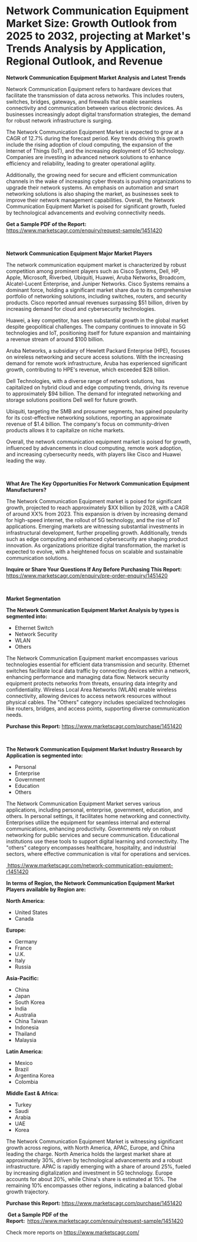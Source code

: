 <p><h1>Network Communication Equipment Market Size: Growth Outlook from 2025 to 2032, projecting at Market's Trends Analysis by Application, Regional Outlook, and Revenue</h1></p><p><strong>Network Communication Equipment Market Analysis and Latest Trends</strong></p>
<p><p>Network Communication Equipment refers to hardware devices that facilitate the transmission of data across networks. This includes routers, switches, bridges, gateways, and firewalls that enable seamless connectivity and communication between various electronic devices. As businesses increasingly adopt digital transformation strategies, the demand for robust network infrastructure is surging.</p><p>The Network Communication Equipment Market is expected to grow at a CAGR of 12.7% during the forecast period. Key trends driving this growth include the rising adoption of cloud computing, the expansion of the Internet of Things (IoT), and the increasing deployment of 5G technology. Companies are investing in advanced network solutions to enhance efficiency and reliability, leading to greater operational agility.</p><p>Additionally, the growing need for secure and efficient communication channels in the wake of increasing cyber threats is pushing organizations to upgrade their network systems. An emphasis on automation and smart networking solutions is also shaping the market, as businesses seek to improve their network management capabilities. Overall, the Network Communication Equipment Market is poised for significant growth, fueled by technological advancements and evolving connectivity needs.</p></p>
<p><strong>Get a Sample PDF of the Report:&nbsp;</strong> <a href="https://www.marketscagr.com/enquiry/request-sample/1451420?utm_campaign=2634&utm_medium=2&utm_source=Github&utm_content=ia&utm_term=09032025&utm_id=network-communication-equipment">https://www.marketscagr.com/enquiry/request-sample/1451420</a></p>
<p>&nbsp;</p>
<p><strong>Network Communication Equipment Major Market Players</strong></p>
<p><p>The network communication equipment market is characterized by robust competition among prominent players such as Cisco Systems, Dell, HP, Apple, Microsoft, Riverbed, Ubiquiti, Huawei, Aruba Networks, Broadcom, Alcatel-Lucent Enterprise, and Juniper Networks. Cisco Systems remains a dominant force, holding a significant market share due to its comprehensive portfolio of networking solutions, including switches, routers, and security products. Cisco reported annual revenues surpassing $51 billion, driven by increasing demand for cloud and cybersecurity technologies.</p><p>Huawei, a key competitor, has seen substantial growth in the global market despite geopolitical challenges. The company continues to innovate in 5G technologies and IoT, positioning itself for future expansion and maintaining a revenue stream of around $100 billion.</p><p>Aruba Networks, a subsidiary of Hewlett Packard Enterprise (HPE), focuses on wireless networking and secure access solutions. With the increasing demand for remote work infrastructure, Aruba has experienced significant growth, contributing to HPE's revenue, which exceeded $28 billion.</p><p>Dell Technologies, with a diverse range of network solutions, has capitalized on hybrid cloud and edge computing trends, driving its revenue to approximately $94 billion. The demand for integrated networking and storage solutions positions Dell well for future growth.</p><p>Ubiquiti, targeting the SMB and prosumer segments, has gained popularity for its cost-effective networking solutions, reporting an approximate revenue of $1.4 billion. The company's focus on community-driven products allows it to capitalize on niche markets.</p><p>Overall, the network communication equipment market is poised for growth, influenced by advancements in cloud computing, remote work adoption, and increasing cybersecurity needs, with players like Cisco and Huawei leading the way.</p></p>
<p>&nbsp;</p>
<p><strong>What Are The Key Opportunities For Network Communication Equipment Manufacturers?</strong></p>
<p><p>The Network Communication Equipment market is poised for significant growth, projected to reach approximately $XX billion by 2028, with a CAGR of around XX% from 2023. This expansion is driven by increasing demand for high-speed internet, the rollout of 5G technology, and the rise of IoT applications. Emerging markets are witnessing substantial investments in infrastructural development, further propelling growth. Additionally, trends such as edge computing and enhanced cybersecurity are shaping product innovation. As organizations prioritize digital transformation, the market is expected to evolve, with a heightened focus on scalable and sustainable communication solutions.</p></p>
<p><strong>Inquire or Share Your Questions If Any Before Purchasing This Report:</strong> <a href="https://www.marketscagr.com/enquiry/pre-order-enquiry/1451420?utm_campaign=2634&utm_medium=2&utm_source=Github&utm_content=ia&utm_term=09032025&utm_id=network-communication-equipment">https://www.marketscagr.com/enquiry/pre-order-enquiry/1451420</a></p>
<p>&nbsp;</p>
<p><strong>Market Segmentation</strong></p>
<p><strong>The Network Communication Equipment Market Analysis by types is segmented into:</strong></p>
<p><ul><li>Ethernet Switch</li><li>Network Security</li><li>WLAN</li><li>Others</li></ul></p>
<p><p>The Network Communication Equipment market encompasses various technologies essential for efficient data transmission and security. Ethernet switches facilitate local data traffic by connecting devices within a network, enhancing performance and managing data flow. Network security equipment protects networks from threats, ensuring data integrity and confidentiality. Wireless Local Area Networks (WLAN) enable wireless connectivity, allowing devices to access network resources without physical cables. The "Others" category includes specialized technologies like routers, bridges, and access points, supporting diverse communication needs.</p></p>
<p><strong>Purchase this Report:&nbsp;</strong><a href="https://www.marketscagr.com/purchase/1451420?utm_campaign=2634&utm_medium=2&utm_source=Github&utm_content=ia&utm_term=09032025&utm_id=network-communication-equipment">https://www.marketscagr.com/purchase/1451420</a></p>
<p>&nbsp;</p>
<p><strong>The Network Communication Equipment Market Industry Research by Application is segmented into:</strong></p>
<p><ul><li>Personal</li><li>Enterprise</li><li>Government</li><li>Education</li><li>Others</li></ul></p>
<p><p>The Network Communication Equipment Market serves various applications, including personal, enterprise, government, education, and others. In personal settings, it facilitates home networking and connectivity. Enterprises utilize the equipment for seamless internal and external communications, enhancing productivity. Governments rely on robust networking for public services and secure communication. Educational institutions use these tools to support digital learning and connectivity. The "others" category encompasses healthcare, hospitality, and industrial sectors, where effective communication is vital for operations and services.</p></p>
<p><a href="https://www.marketscagr.com/network-communication-equipment-r1451420?utm_campaign=2634&utm_medium=2&utm_source=Github&utm_content=ia&utm_term=09032025&utm_id=network-communication-equipment">&nbsp;https://www.marketscagr.com/network-communication-equipment-r1451420</a></p>
<p><strong>In terms of Region, the Network Communication Equipment Market Players available by Region are:</strong></p>
<p>
    <p> <strong> North America: </strong>
        <ul>
            <li>United States</li>
            <li>Canada</li>
        </ul>
        </p> 
    <p> <strong> Europe: </strong>
        <ul>
            <li>Germany</li>
            <li>France</li>
            <li>U.K.</li>
            <li>Italy</li>
            <li>Russia</li>
        </ul>
        </p> 
    <p> <strong> Asia-Pacific: </strong>
        <ul>
            <li>China</li>
            <li>Japan</li>
            <li>South Korea</li>
            <li>India</li>
            <li>Australia</li>
            <li>China Taiwan</li>
            <li>Indonesia</li>
            <li>Thailand</li>
            <li>Malaysia</li>
        </ul>
        </p> 
    <p> <strong> Latin America: </strong>
        <ul>
            <li>Mexico</li>
            <li>Brazil</li>
            <li>Argentina Korea</li>
            <li>Colombia</li>
        </ul>
        </p> 
    <p> <strong> Middle East & Africa: </strong>
        <ul>
            <li>Turkey</li>
            <li>Saudi</li>
            <li>Arabia</li>
            <li>UAE</li>
            <li>Korea</li>
        </ul>
    </p>
    </p>
<p><p>The Network Communication Equipment Market is witnessing significant growth across regions, with North America, APAC, Europe, and China leading the charge. North America holds the largest market share at approximately 30%, driven by technological advancements and a robust infrastructure. APAC is rapidly emerging with a share of around 25%, fueled by increasing digitalization and investment in 5G technology. Europe accounts for about 20%, while China's share is estimated at 15%. The remaining 10% encompasses other regions, indicating a balanced global growth trajectory.</p></p>
<p><strong>Purchase this Report: </strong><a href="https://www.marketscagr.com/purchase/1451420?utm_campaign=2634&utm_medium=2&utm_source=Github&utm_content=ia&utm_term=09032025&utm_id=network-communication-equipment">https://www.marketscagr.com/purchase/1451420</a></p>
<p>&nbsp;<strong>Get a Sample PDF of the Report:&nbsp;&nbsp;</strong><a href="https://www.marketscagr.com/enquiry/request-sample/1451420?utm_campaign=2634&utm_medium=2&utm_source=Github&utm_content=ia&utm_term=09032025&utm_id=network-communication-equipment">https://www.marketscagr.com/enquiry/request-sample/1451420</a></p>
<p><strong></strong></p>
<p>Check more reports on <a href="https://www.marketscagr.com/?utm_campaign=2634&utm_medium=2&utm_source=Github&utm_content=ia&utm_term=09032025&utm_id=network-communication-equipment">https://www.marketscagr.com/</a></p>